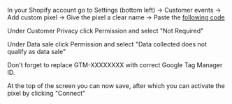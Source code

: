  In your Shopify account go to Settings (bottom left) -> Customer events -> Add custom pixel -> Give the pixel a clear name -> Paste the [following code](https://github.com/shiblaldas/shopify-customer-events-datalayer/blob/a1e01661f03c988202a78b5e9841ab7aa2148f30/Shopify%20Ecommerce%20DataLayer%20Customer%20Events.js)

 Under Customer Privacy click Permission and select "Not Required"
 
 Under Data sale click Permission and select "Data collected does not qualify as data sale"

 Don't forget to replace GTM-XXXXXXXX with correct Google Tag Manager ID.
 
 At the top of the screen you can now save, after which you can activate the pixel by clicking "Connect"

